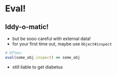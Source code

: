 # Eval!
## Iddy-o-matic!

* but be sooo careful with external data!
* for your first time out, maybe use `Object#inspect`

```ruby
# Often:
eval(some_obj.inspect) == some_obj
```

* still liable to get diabetus
